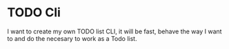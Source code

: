 # TODO Cli

I want to create my own TODO list CLI, it will be fast, behave the way I
want to and do the necesary to work as a Todo list.
